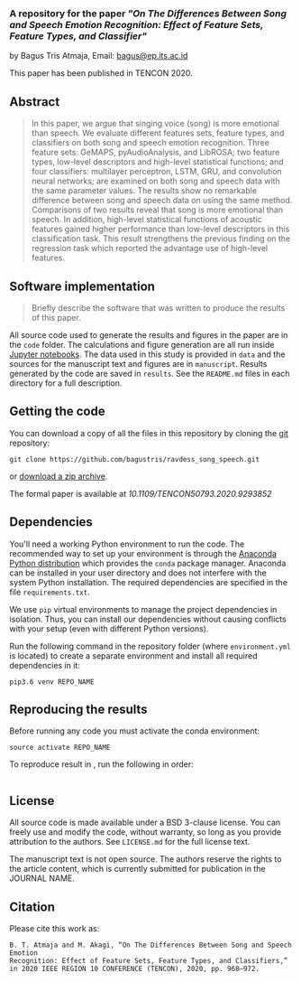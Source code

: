 ### A repository for the paper *"On The Differences Between Song and Speech Emotion Recognition: Effect of Feature Sets, Feature Types, and Classifier"*

by
Bagus Tris Atmaja,
Email: bagus@ep.its.ac.id

This paper has been published in TENCON 2020.

## Abstract

> In this paper, we argue that singing voice (song) is
> more emotional than speech. We evaluate different features 
> sets, feature types, and classifiers on both song and 
> speech emotion recognition. Three feature sets: GeMAPS, 
> pyAudioAnalysis, and LibROSA; two feature types, low-level 
> descriptors and high-level statistical functions; and 
> four classifiers: multilayer perceptron, LSTM, GRU, 
> and convolution neural networks; are examined on both 
> song and speech data with the same parameter values. 
> The results show no remarkable difference between song 
> and speech data on using the same method. Comparisons of 
> two results reveal that song is more emotional than speech. 
> In addition, high-level statistical functions of acoustic 
> features gained higher performance than low-level 
> descriptors in this classification task. This result 
> strengthens the previous finding on the regression task 
> which reported the advantage use of high-level features.

## Software implementation

> Briefly describe the software that was written to produce the results of this
> paper.

All source code used to generate the results and figures in the paper are in
the `code` folder.
The calculations and figure generation are all run inside
[Jupyter notebooks](http://jupyter.org/).
The data used in this study is provided in `data` and the sources for the
manuscript text and figures are in `manuscript`.
Results generated by the code are saved in `results`.
See the `README.md` files in each directory for a full description.


## Getting the code

You can download a copy of all the files in this repository by cloning the
[git](https://git-scm.com/) repository:

    git clone https://github.com/bagustris/ravdess_song_speech.git

or [download a zip archive](https://github.com/bagustris/avdess_song_speech).

The formal paper is available at *10.1109/TENCON50793.2020.9293852*


## Dependencies

You'll need a working Python environment to run the code.
The recommended way to set up your environment is through the
[Anaconda Python distribution](https://www.anaconda.com/download/) which
provides the `conda` package manager.
Anaconda can be installed in your user directory and does not interfere with
the system Python installation.
The required dependencies are specified in the file `requirements.txt`.

We use `pip` virtual environments to manage the project dependencies in
isolation.
Thus, you can install our dependencies without causing conflicts with your
setup (even with different Python versions).

Run the following command in the repository folder (where `environment.yml`
is located) to create a separate environment and install all required
dependencies in it:

    pip3.6 venv REPO_NAME


## Reproducing the results

Before running any code you must activate the conda environment:

    source activate REPO_NAME

To reproduce result in , run the following in order:  
```bash
```


## License

All source code is made available under a BSD 3-clause license. You can freely
use and modify the code, without warranty, so long as you provide attribution
to the authors. See `LICENSE.md` for the full license text.

The manuscript text is not open source. The authors reserve the rights to the
article content, which is currently submitted for publication in the
JOURNAL NAME.


## Citation
Please cite this work as:  
```
B. T. Atmaja and M. Akagi, “On The Differences Between Song and Speech Emotion 
Recognition: Effect of Feature Sets, Feature Types, and Classifiers,” 
in 2020 IEEE REGION 10 CONFERENCE (TENCON), 2020, pp. 968–972.
```
